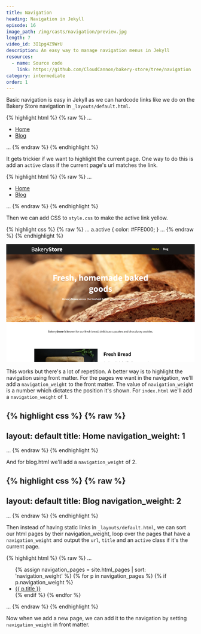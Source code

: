 ```yaml
---
title: Navigation
heading: Navigation in Jekyll
episode: 16
image_path: /img/casts/navigation/preview.jpg
length: 7
video_id: 3I1pg4Z9WrU
description: An easy way to manage navigation menus in Jekyll
resources:
  - name: Source code
    link: https://github.com/CloudCannon/bakery-store/tree/navigation
category: intermediate
order: 1
---
```

Basic navigation is easy in Jekyll as we can hardcode links like we do on the Bakery Store navigation in `_layouts/default.html`.

{% highlight html %}
{% raw %}
...
<nav class="main-nav">
  <ul>
    <li><a href="/">Home</a></li>
    <li><a href="/blog.html">Blog</a></li>
  </ul>
</nav>
...
{% endraw %}
{% endhighlight %}

It gets trickier if we want to highlight the current page. One way to do this is add an `active` class if the current page's url matches the link.

{% highlight html %}
{% raw %}
...
<nav class="main-nav">
  <ul>
    <li><a href="/" {% if page.url == "/" %}class="active"{% endif %}>Home</a></li>
    <li><a href="/blog.html" {% if page.url == "/blog.html" %}class="active"{% endif %}>Blog</a></li>
  </ul>
</nav>
...
{% endraw %}
{% endhighlight %}

Then we can add CSS to `style.css` to make the active link yellow.

{% highlight css %}
{% raw %}
...
a.active {
  color: #FFE000;
}
...
{% endraw %}
{% endhighlight %}

![Highlighted Link](/img/casts/navigation/highlighted-link.png)

This works but there's a lot of repetition. A better way is to highlight the navigation using front matter. For the pages we want in the navigation, we'll add a `navigation_weight` to the front matter. The value of `navigation_weight` is a number which dictates the position it's shown. For `index.html` we'll add a `navigation_weight` of 1.

{% highlight css %}
{% raw %}
---
layout: default
title: Home
navigation_weight: 1
---
...
{% endraw %}
{% endhighlight %}

And for blog.html we'll add a `navigation_weight` of 2.

{% highlight css %}
{% raw %}
---
layout: default
title: Blog
navigation_weight: 2
---
...
{% endraw %}
{% endhighlight %}

Then instead of having static links in `_layouts/default.html`, we can sort our html pages by their navigation_weight, loop over the pages that have a `navigation_weight` and output the `url`, `title` and an `active` class if it's the current page.

{% highlight html %}
{% raw %}
...
<nav class="main-nav">
  <ul>
    {% assign navigation_pages = site.html_pages | sort: 'navigation_weight' %}
    {% for p in navigation_pages %}
      {% if p.navigation_weight %}
        <li>
          <a href="{{ page.url }}" {% if p.url == page.url %}class="active"{% endif %}>
            {{ p.title }}
          </a>
        </li>
      {% endif %}
    {% endfor %}
  </ul>
</nav>
...
{% endraw %}
{% endhighlight %}

Now when we add a new page, we can add it to the navigation by setting `navigation_weight` in front matter.
